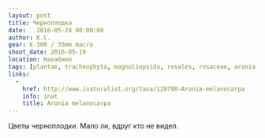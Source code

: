 ```yaml
---
layout: post
title: Черноплодка
date:   2016-05-24 00:00:00
author: К.С.
gear: E-300 / 35mm macro
shoot_date: 2016-05-19
location: Нахабино
tags: [plantae, tracheophyta, magnoliopsida, rosales, rosaceae, aronia, aronia melanocarpa]
links:
  -
    href: http://www.inaturalist.org/taxa/128798-Aronia-melanocarpa
    info: inat
    title: Aronia melanocarpa
---
```


Цветы черноплодки. Мало ли, вдруг кто не видел.
